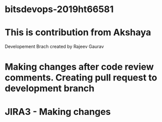 # bitsdevops-2019ht66581
# This is contribution from Akshaya
Developement Brach created by Rajeev Gaurav
# Making changes after code review comments. Creating pull request to development branch
# JIRA3 - Making changes 
